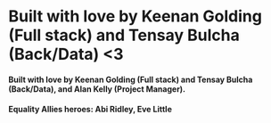 Built with love by Keenan Golding (Full stack) and Tensay Bulcha (Back/Data) <3
=======
#### Built with love by Keenan Golding (Full stack) and Tensay Bulcha (Back/Data), and Alan Kelly (Project Manager). 
#### Equality Allies heroes: Abi Ridley, Eve Little